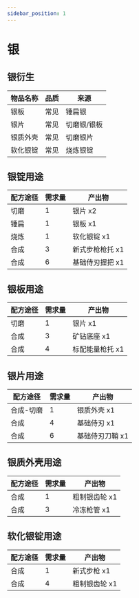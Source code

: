 ```yaml
---
sidebar_position: 1
---
```


# 银

银衍生
---

| 物品名称 | 品质 | 来源 |
| - | - | - |
| 银板 | 常见 | 锤扁银 |
| 银片 | 常见 | 切磨银/银板 |
| 银质外壳 | 常见 | 切磨银片 |
| 软化银锭 | 常见 | 烧炼银锭 |

银锭用途
---

| 配方途径 | 需求量 | 产出物 |
| - | - | - |
| 切磨 | 1 | 银片 x2 |
| 锤扁 | 1 | 银板 x1 |
| 烧炼 | 1 | 软化银锭 x1 |
| 合成 | 3 | 新式步枪枪托 x1 |
| 合成 | 6 | 基础侍刃握把 x1 |

银板用途
---

| 配方途径 | 需求量 | 产出物 |
| - | - | - |
| 切磨 | 1 | 银片 x1 |
| 合成 | 3 | 矿钻底座 x1 |
| 合成 | 4 | 标配能量枪托 x1 |

银片用途
---

| 配方途径 | 需求量 | 产出物 |
| - | - | - |
| 合成-切磨 | 1 | 银质外壳 x1 |
| 合成 | 4 | 基础侍刃 x1 |
| 合成 | 6 | 基础侍刃刀鞘 x1 |


银质外壳用途
---

| 配方途径 | 需求量 | 产出物 |
| - | - | - |
| 合成 | 1 | 粗制银齿轮 x1 |
| 合成 | 3 | 冷冻枪管 x1 |

软化银锭用途
---

| 配方途径 | 需求量 | 产出物 |
| - | - | - |
| 合成 | 1 | 新式步枪 x1 |
| 合成 | 4 | 粗制银齿轮 x1 |